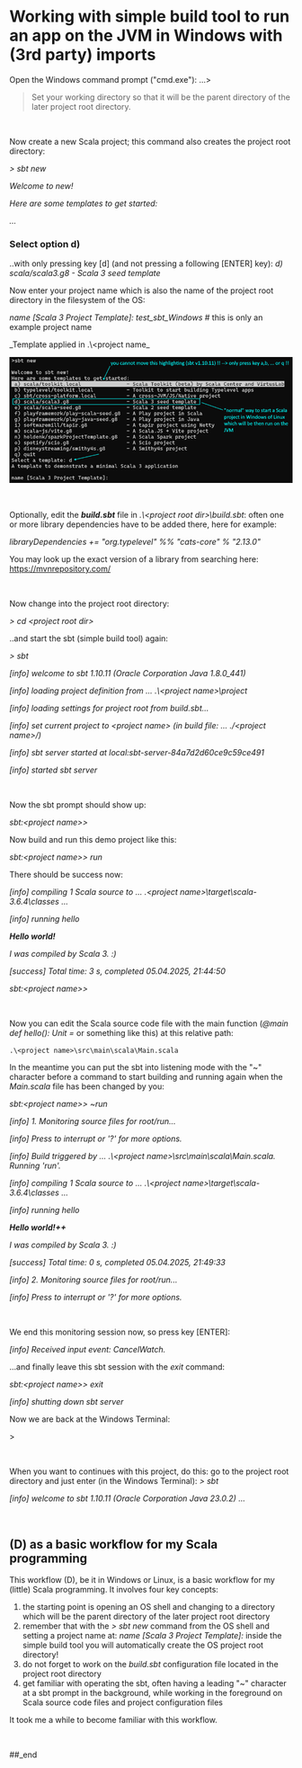 # Working with simple build tool to run an app on the JVM in Windows with (3rd party) imports

Open the Windows command prompt ("cmd.exe"): ...\> 

> Set your working directory so that it will be the parent directory of the later project root directory.

<br/>

Now create a new Scala project; this command also creates the project root directory:

_\> sbt new_

_Welcome to  new!_

_Here are some templates to get started:_

_..._

### Select option d)

..with only pressing key [d] (and not pressing a following [ENTER] key): _d) scala/scala3.g8 - Scala 3 seed template_

Now enter your project name which is also the name of the project root directory in the filesystem of the OS:

_name [Scala 3 Project Template]:_ _test_sbt_Windows_  # this is only an example project name

_Template applied in .\\<project name\_
	
![plot](https://github.com/practicalcomputerscience/MicrobenchmarkGPHLlanguages/blob/main/03%20-%20source%20code/01%20-%20imperative%20languages/Scala/Running%20and%20building%20Scala%20programs%20-%20baby%20steps/sbt_new_Windows.png)

<br/>

Optionally, edit the _**build.sbt**_ file in _.\\<project root dir\>\build.sbt_: often one or more library dependencies have to be added there, here for example:

_libraryDependencies += "org.typelevel" %% "cats-core" % "2.13.0"_

You may look up the exact version of a library from searching here: https://mvnrepository.com/
	
<br/>

Now change into the project root directory:

_\> cd \<project root dir\>_

..and start the sbt (simple build tool) again:

_\> sbt_

_[info] welcome to sbt 1.10.11 (Oracle Corporation Java 1.8.0_441)_

_[info] loading project definition from ... .\\<project name\>\project_

_[info] loading settings for project root from build.sbt..._

_[info] set current project to \<project name\> (in build file: ... ./\<project name\>/)_

_[info] sbt server started at local:sbt-server-84a7d2d60ce9c59ce491_

_[info] started sbt server_

<br/>

Now the sbt prompt should show up:

_sbt:\<project name\>>_


Now build and run this demo project like this:

_sbt:\<project name\>> run_

There should be success now:

 _[info] compiling 1 Scala source to … .\<project name\>\target\scala-3.6.4\classes ..._

_[info] running hello_

_**Hello world!**_

_I was compiled by Scala 3. :)_

_[success] Total time: 3 s, completed 05.04.2025, 21:44:50_

_sbt:\<project name\>>_

<br/>
 
Now you can edit the Scala source code file with the main function (_@main def hello(): Unit =_ or something like this) at this relative path:

```
.\<project name>\src\main\scala\Main.scala
```

In the meantime you can put the sbt into listening mode with the "~" character before a command to start building and running again when the _Main.scala_ file has been changed by you:

 _sbt:\<project name\>> ~run_

_[info] 1. Monitoring source files for root/run..._

_[info]    Press <enter> to interrupt or '?' for more options._

_[info] Build triggered by … .\\<project name\>\src\main\scala\Main.scala. Running 'run'._
	
_[info] compiling 1 Scala source to … .\\<project name\>\target\scala-3.6.4\classes ..._

_[info] running hello_

_**Hello world!++**_

_I was compiled by Scala 3. :)_

_[success] Total time: 0 s, completed 05.04.2025, 21:49:33_

_[info] 2. Monitoring source files for root/run..._

_[info]    Press <enter> to interrupt or '?' for more options._

<br/>

We end this monitoring session now, so press key [ENTER]:

_[info] Received input event: CancelWatch._

...and finally leave this sbt session with the _exit_ command:

_sbt:\<project name\>> exit_

_[info] shutting down sbt server_

Now we are back at the Windows Terminal:

\>

<br/>

When you want to continues with this project, do this: go to the project root directory and just enter (in the Windows Terminal): _\> sbt_

_[info] welcome to sbt 1.10.11 (Oracle Corporation Java 23.0.2)_
_..._

<br/>

## (D) as a basic workflow for my Scala programming

This workflow (D), be it in Windows or Linux, is a basic workflow for my (little) Scala programming. It involves four key concepts:

1. the starting point is opening an OS shell and changing to a directory which will be the parent directory of the later project root directory
2. remember that with the _> sbt new_ command from the OS shell and setting a project name at: _name [Scala 3 Project Template]:_ inside the simple build tool you will automatically create the OS project root directory!
3. do not forget to work on the _build.sbt_ configuration file located in the project root directory
4. get familiar with operating the sbt, often having a leading "~" character at a sbt prompt in the background, while working in the foreground on Scala source code files and project configuration files

It took me a while to become familiar with this workflow.

<br/>

##_end
